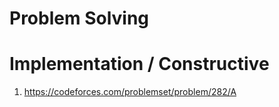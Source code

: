 # Problem Solving

# Implementation / Constructive
1. https://codeforces.com/problemset/problem/282/A